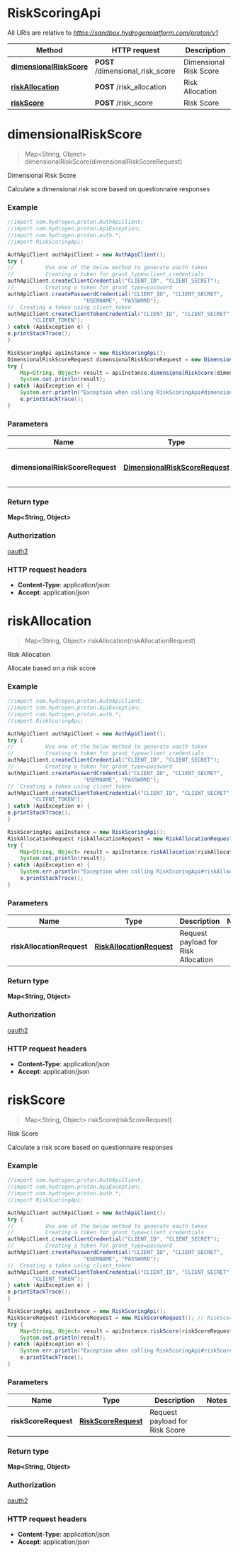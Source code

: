 # RiskScoringApi

All URIs are relative to *https://sandbox.hydrogenplatform.com/proton/v1*

Method | HTTP request | Description
------------- | ------------- | -------------
[**dimensionalRiskScore**](RiskScoringApi.md#dimensionalRiskScore) | **POST** /dimensional_risk_score | Dimensional Risk Score
[**riskAllocation**](RiskScoringApi.md#riskAllocation) | **POST** /risk_allocation | Risk Allocation
[**riskScore**](RiskScoringApi.md#riskScore) | **POST** /risk_score | Risk Score


<a name="dimensionalRiskScore"></a>
# **dimensionalRiskScore**
> Map&lt;String, Object&gt; dimensionalRiskScore(dimensionalRiskScoreRequest)

Dimensional Risk Score

Calculate a dimensional risk score based on questionnaire responses

### Example
```java
//import com.hydrogen.proton.AuthApiClient;
//import com.hydrogen.proton.ApiException;
//import com.hydrogen.proton.auth.*;
//import RiskScoringApi;

AuthApiClient authApiClient = new AuthApiClient();
try {
//          Use one of the below method to generate oauth token        
//          Creating a token for grant_type=client_credentials            
authApiClient.createClientCredential("CLIENT_ID", "CLIENT_SECRET");
//          Creating a token for grant_type=password
authApiClient.createPasswordCredential("CLIENT_ID", "CLIENT_SECRET",
                        "USERNAME", "PASSWORD");     
//  Creating a token using client_token
authApiClient.createClientTokenCredential("CLIENT_ID", "CLIENT_SECRET",
        "CLIENT_TOKEN");      
} catch (ApiException e) {
e.printStackTrace();
}

RiskScoringApi apiInstance = new RiskScoringApi();
DimensionalRiskScoreRequest dimensionalRiskScoreRequest = new DimensionalRiskScoreRequest(); // DimensionalRiskScoreRequest | Request payload for Dimensional Risk Score
try {
    Map<String, Object> result = apiInstance.dimensionalRiskScore(dimensionalRiskScoreRequest);
    System.out.println(result);
} catch (ApiException e) {
    System.err.println("Exception when calling RiskScoringApi#dimensionalRiskScore");
    e.printStackTrace();
}
```

### Parameters

Name | Type | Description  | Notes
------------- | ------------- | ------------- | -------------
 **dimensionalRiskScoreRequest** | [**DimensionalRiskScoreRequest**](DimensionalRiskScoreRequest.md)| Request payload for Dimensional Risk Score |

### Return type

**Map&lt;String, Object&gt;**

### Authorization

[oauth2](../README.md#oauth2)

### HTTP request headers

 - **Content-Type**: application/json
 - **Accept**: application/json

<a name="riskAllocation"></a>
# **riskAllocation**
> Map&lt;String, Object&gt; riskAllocation(riskAllocationRequest)

Risk Allocation

Allocate based on a risk score

### Example
```java
//import com.hydrogen.proton.AuthApiClient;
//import com.hydrogen.proton.ApiException;
//import com.hydrogen.proton.auth.*;
//import RiskScoringApi;

AuthApiClient authApiClient = new AuthApiClient();
try {
//          Use one of the below method to generate oauth token        
//          Creating a token for grant_type=client_credentials            
authApiClient.createClientCredential("CLIENT_ID", "CLIENT_SECRET");
//          Creating a token for grant_type=password
authApiClient.createPasswordCredential("CLIENT_ID", "CLIENT_SECRET",
                        "USERNAME", "PASSWORD");     
//  Creating a token using client_token
authApiClient.createClientTokenCredential("CLIENT_ID", "CLIENT_SECRET",
        "CLIENT_TOKEN");      
} catch (ApiException e) {
e.printStackTrace();
}

RiskScoringApi apiInstance = new RiskScoringApi();
RiskAllocationRequest riskAllocationRequest = new RiskAllocationRequest(); // RiskAllocationRequest | Request payload for Risk Allocation
try {
    Map<String, Object> result = apiInstance.riskAllocation(riskAllocationRequest);
    System.out.println(result);
} catch (ApiException e) {
    System.err.println("Exception when calling RiskScoringApi#riskAllocation");
    e.printStackTrace();
}
```

### Parameters

Name | Type | Description  | Notes
------------- | ------------- | ------------- | -------------
 **riskAllocationRequest** | [**RiskAllocationRequest**](RiskAllocationRequest.md)| Request payload for Risk Allocation |

### Return type

**Map&lt;String, Object&gt;**

### Authorization

[oauth2](../README.md#oauth2)

### HTTP request headers

 - **Content-Type**: application/json
 - **Accept**: application/json

<a name="riskScore"></a>
# **riskScore**
> Map&lt;String, Object&gt; riskScore(riskScoreRequest)

Risk Score

Calculate a risk score based on questionnaire responses

### Example
```java
//import com.hydrogen.proton.AuthApiClient;
//import com.hydrogen.proton.ApiException;
//import com.hydrogen.proton.auth.*;
//import RiskScoringApi;

AuthApiClient authApiClient = new AuthApiClient();
try {
//          Use one of the below method to generate oauth token        
//          Creating a token for grant_type=client_credentials            
authApiClient.createClientCredential("CLIENT_ID", "CLIENT_SECRET");
//          Creating a token for grant_type=password
authApiClient.createPasswordCredential("CLIENT_ID", "CLIENT_SECRET",
                        "USERNAME", "PASSWORD");     
//  Creating a token using client_token
authApiClient.createClientTokenCredential("CLIENT_ID", "CLIENT_SECRET",
        "CLIENT_TOKEN");      
} catch (ApiException e) {
e.printStackTrace();
}

RiskScoringApi apiInstance = new RiskScoringApi();
RiskScoreRequest riskScoreRequest = new RiskScoreRequest(); // RiskScoreRequest | Request payload for Risk Score
try {
    Map<String, Object> result = apiInstance.riskScore(riskScoreRequest);
    System.out.println(result);
} catch (ApiException e) {
    System.err.println("Exception when calling RiskScoringApi#riskScore");
    e.printStackTrace();
}
```

### Parameters

Name | Type | Description  | Notes
------------- | ------------- | ------------- | -------------
 **riskScoreRequest** | [**RiskScoreRequest**](RiskScoreRequest.md)| Request payload for Risk Score |

### Return type

**Map&lt;String, Object&gt;**

### Authorization

[oauth2](../README.md#oauth2)

### HTTP request headers

 - **Content-Type**: application/json
 - **Accept**: application/json

